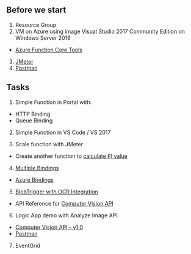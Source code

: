 ## Before we start
1) Resource Group
2) VM on Azure using image Visual Studio 2017 Community Edition on Windows Server 2016
* [Azure Function Core Tools](https://docs.microsoft.com/en-us/azure/azure-functions/functions-run-local)
3) [JMeter](https://jmeter.apache.org/)
4) [Postman](https://www.getpostman.com/)

## Tasks
1) Simple Function in Portal with:
* HTTP Binding
* Queue Binding

2) Simple Function in VS Code / VS 2017

3) Scale function with JMeter
* Create another function to [calculate PI value](https://github.com/mifurm/serverlessWorkshop/blob/master/functionapp.csx)

4) [Multiple Bindings](https://github.com/mifurm/serverlessWorkshop/blob/master/fun01_multipleOutputBindings.csx)
* [Azure Bindings](https://docs.microsoft.com/en-us/azure/azure-functions/functions-triggers-bindings) 

5) [BlobTrigger with OCR Integration](https://github.com/mifurm/serverlessWorkshop/blob/master/fun02_blobTriggerWithOCRIntegration.csx)
* API Reference for [Computer Vision API](https://westeurope.dev.cognitive.microsoft.com/docs/services/56f91f2d778daf23d8ec6739/operations/56f91f2e778daf14a499e1fc)

6) Logic App demo with Analyze Image API
* [Computer Vision API - v1.0](https://westeurope.dev.cognitive.microsoft.com/docs/services/56f91f2d778daf23d8ec6739/operations/56f91f2e778daf14a499e1fa)
* [Postman](https://www.getpostman.com/)

7) EventGrid
